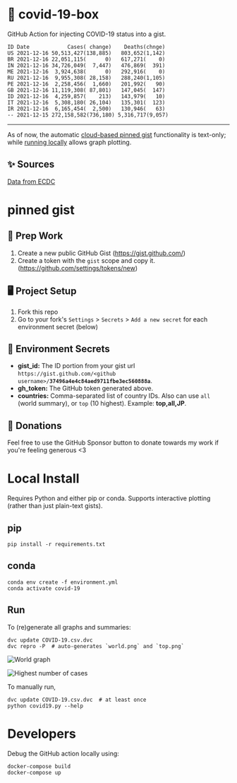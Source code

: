 # 🏥 covid-19-box

GitHub Action for injecting COVID-19 status into a gist.

```
ID Date            Cases( change)    Deaths(chnge)
US 2021-12-16 50,513,427(138,885)   803,652(1,142)
BR 2021-12-16 22,051,115(      0)   617,271(    0)
IN 2021-12-16 34,726,049(  7,447)   476,869(  391)
ME 2021-12-16  3,924,638(      0)   292,916(    0)
RU 2021-12-16  9,955,308( 28,158)   288,240(1,105)
PE 2021-12-16  2,258,456(  1,660)   201,992(   90)
GB 2021-12-16 11,119,308( 87,801)   147,045(  147)
ID 2021-12-16  4,259,857(    213)   143,979(   10)
IT 2021-12-16  5,308,180( 26,104)   135,301(  123)
IR 2021-12-16  6,165,454(  2,500)   130,946(   63)
-- 2021-12-15 272,158,582(736,180) 5,316,717(9,057)
```

---

As of now, the automatic [cloud-based pinned gist](#pinned-gist) functionality is text-only;
while [running locally](#local-install) allows graph plotting.

## ✨ Sources

[Data from ECDC](https://www.ecdc.europa.eu/en/publications-data/download-todays-data-geographic-distribution-covid-19-cases-worldwide)

# pinned gist

## 🎒 Prep Work
1. Create a new public GitHub Gist (https://gist.github.com/)
1. Create a token with the `gist` scope and copy it. (https://github.com/settings/tokens/new)

## 🖥 Project Setup
1. Fork this repo
1. Go to your fork's `Settings` > `Secrets` > `Add a new secret` for each environment secret (below)

## 🤫 Environment Secrets
- **gist_id:** The ID portion from your gist url `https://gist.github.com/<github username>/`**`37496a4e4c84aed9711fbe3ec560888a`**.
- **gh_token:** The GitHub token generated above.
- **countries:** Comma-separated list of country IDs. Also can use `all` (world summary), or `top` (10 highest). Example: **top,all,JP**.

## 💸 Donations

Feel free to use the GitHub Sponsor button to donate towards my work if you're feeling generous <3

# Local Install

Requires Python and either pip or conda. Supports interactive plotting (rather than just plain-text gists).

## pip

```
pip install -r requirements.txt
```

## conda

```
conda env create -f environment.yml
conda activate covid-19
```

## Run

To (re)generate all graphs and summaries:

```
dvc update COVID-19.csv.dvc
dvc repro -P  # auto-generates `world.png` and `top.png`
```

![World graph](world.png)

![Highest number of cases](top.png)

To manually run,

```
dvc update COVID-19.csv.dvc  # at least once
python covid19.py --help
```

# Developers

Debug the GitHub action locally using:

```
docker-compose build
docker-compose up
```
